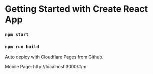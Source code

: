 # Getting Started with Create React App

### `npm start`

### `npm run build`

Auto deploy with Cloudflare Pages from Github.

Mobile Page: http://localhost:3000/#/m
